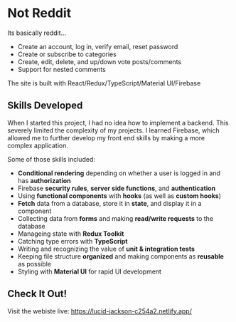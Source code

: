 # Not Reddit #
Its basically reddit...
- Create an account, log in, verify email, reset password
- Create or subscribe to categories
- Create, edit, delete, and up/down vote posts/comments
- Support for nested comments

The site is built with React/Redux/TypeScript/Material UI/Firebase

## Skills Developed ##
When I started this project, I had no idea how to implement a backend. This severely limited the complexity of my projects. I learned Firebase, which allowed me to further develop my front end skills by making a more complex application.

Some of those skills included:
- __Conditional rendering__ depending on whether a user is logged in and has __authorization__
- Firebase __security rules__, __server side functions__, and __authentication__
- Using __functional components__ with __hooks__ (as well as __custom hooks__)
- __Fetch__ data from a database, store it in __state__, and display it in a component
- Collecting data from __forms__ and making __read/write requests__ to the database
- Manageing state with __Redux Toolkit__
- Catching type errors with __TypeScript__
- Writing and recognizing the value of __unit & integration tests__
- Keeping file structure __organized__ and making components as __reusable__ as possible
- Styling with __Material UI__ for rapid UI development

## Check It Out! ##
Visit the webiste live: https://lucid-jackson-c254a2.netlify.app/
